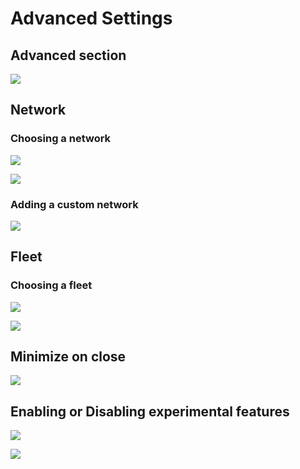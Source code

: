 # Advanced Settings

## Advanced section

![](https://i.imgur.com/EWBRkL5.png)

## Network

### Choosing a network

![](https://i.imgur.com/LPzRUna.png)

![](https://i.imgur.com/7oep80f.png)

### Adding a custom network

![](https://i.imgur.com/oKfKFZJ.png)

## Fleet

### Choosing a fleet

![](https://i.imgur.com/xBXDCiP.png)

![](https://i.imgur.com/DUi3Zm6.png)

## Minimize on close

![](https://i.imgur.com/d3LGc8A.png)

## Enabling or Disabling experimental features

![](https://i.imgur.com/cfGhs40.png)

![](https://i.imgur.com/x2XomKW.png)
